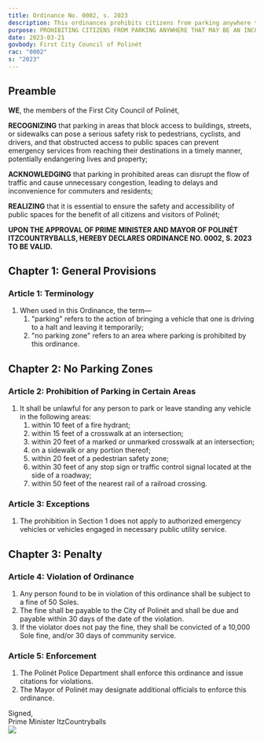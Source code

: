 ```yaml
---
title: Ordinance No. 0002, s. 2023
description: This ordinances prohibits citizens from parking anywhere that may be an inconvenience to others.
purpose: PROHIBITING CITIZENS FROM PARKING ANYWHERE THAT MAY BE AN INCONVENIENCE TO OTHERS.
date: 2023-03-21
govbody: First City Council of Polinét
rac: "0002"
s: "2023"
---
```


## Preamble
<p>
<b><span class="text-3xl font-bold">W</span>E</b>, the members of the First City Council of Polinét,

**RECOGNIZING** that parking in areas that block access to buildings, streets, or sidewalks can pose a serious safety risk to pedestrians, cyclists, and drivers, and that obstructed access to public spaces can prevent emergency services from reaching their destinations in a timely manner, potentially endangering lives and property;

**ACKNOWLEDGING** that parking in prohibited areas can disrupt the flow of traffic and cause unnecessary congestion, leading to delays and inconvenience for commuters and residents; 

**REALIZING** that it is essential to ensure the safety and accessibility of public spaces for the benefit of all citizens and visitors of Polinét; 

**UPON THE APPROVAL OF PRIME MINISTER AND MAYOR OF POLINÉT ITZCOUNTRYBALLS, HEREBY DECLARES ORDINANCE NO. 0002, S. 2023 TO BE VALID.**

## Chapter 1: General Provisions

### Article 1: Terminology
<ol class="numeral">
    <li>When used in this Ordinance, the term—
        <ol class="alpha list-inside">
            <li>"parking" refers to the action of bringing a vehicle that one is driving to a halt and leaving it temporarily;</li>
            <li>"no parking zone" refers to an area where parking is prohibited by this ordinance.</li>
        </ol>
    </li>
</ol>

## Chapter 2: No Parking Zones

### Article 2: Prohibition of Parking in Certain Areas
<ol class="numeral">
	<li>It shall be unlawful for any person to park or leave standing any vehicle in the following areas:
		<ol class="alpha list-inside">
			<li>within 10 feet of a fire hydrant;</li>
            <li>within 15 feet of a crosswalk at an intersection;</li>
            <li>within 20 feet of a marked or unmarked crosswalk at an intersection;</li>
        	<li>on a sidewalk or any portion thereof;</li>
            <li>within 20 feet of a pedestrian safety zone;</li>
            <li>within 30 feet of any stop sign or traffic control signal located at the side of a roadway;</li>
            <li>within 50 feet of the nearest rail of a railroad crossing.</li>
		</ol>
	</li>
</ol>

### Article 3: Exceptions
<ol class="numeral">
	<li>The prohibition in Section 1 does not apply to authorized emergency vehicles or vehicles engaged in necessary public utility service.</li>
</ol>

## Chapter 3: Penalty

### Article 4: Violation of Ordinance
<ol class="numeral">
	<li>Any person found to be in violation of this ordinance shall be subject to a fine of 50 Soles.</li>
    <li>The fine shall be payable to the City of Polinét and shall be due and payable within 30 days of the date of the violation.</li>
    <li>If the violator does not pay the fine, they shall be convicted of a 10,000 Sole fine, and/or 30 days of community service.</li>
</ol>

### Article 5: Enforcement
<ol class="numeral">
	<li>The Polinét Police Department shall enforce this ordinance and issue citations for violations.</li>
    <li>The Mayor of Polinét may designate additional officials to enforce this ordinance.</li>
</ol>

<div class="grid text-right">
    Signed,
    <div class="block">
        Prime Minister ItzCountryballs<br>
        <img src="/assets/img/Itz-sig.png" class="h-12 w-auto float-right block">
    </div>
</div>